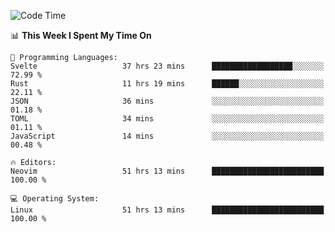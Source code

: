 <!-- [![Top Langs](https://github-readme-stats.vercel.app/api/top-langs/?username=gagahsyuja&theme=dracula&hide_border=true&border_radius=7)](https://github.com/anuraghazra/github-readme-stats) -->

<!--START_SECTION:waka-->
![Code Time](http://img.shields.io/badge/Code%20Time-626%20hrs%2016%20mins-blue)

📊 **This Week I Spent My Time On** 

```text
💬 Programming Languages: 
Svelte                   37 hrs 23 mins      ██████████████████░░░░░░░   72.99 % 
Rust                     11 hrs 19 mins      ██████░░░░░░░░░░░░░░░░░░░   22.11 % 
JSON                     36 mins             ░░░░░░░░░░░░░░░░░░░░░░░░░   01.18 % 
TOML                     34 mins             ░░░░░░░░░░░░░░░░░░░░░░░░░   01.11 % 
JavaScript               14 mins             ░░░░░░░░░░░░░░░░░░░░░░░░░   00.48 % 

🔥 Editors: 
Neovim                   51 hrs 13 mins      █████████████████████████   100.00 % 

💻 Operating System: 
Linux                    51 hrs 13 mins      █████████████████████████   100.00 % 
```


<!--END_SECTION:waka-->

